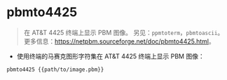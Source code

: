 # pbmto4425

> 在 AT&T 4425 终端上显示 PBM 图像。
> 另见：`ppmtoterm`，`pbmtoascii`。
> 更多信息：<https://netpbm.sourceforge.net/doc/pbmto4425.html>。

- 使用终端的马赛克图形字符集在 AT&T 4425 终端上显示 PBM 图像：

`pbmto4425 {{path/to/image.pbm}}`